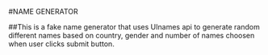 #NAME GENERATOR 

##This is a fake name generator that uses UInames api to generate random different names based on country, gender and number of names choosen when user clicks submit button.

